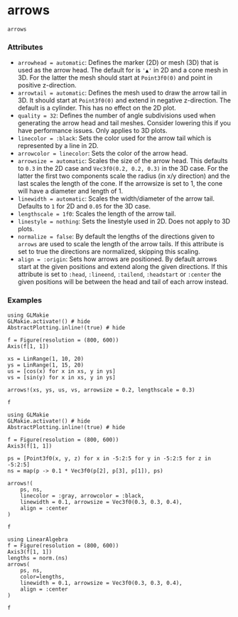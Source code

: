 # arrows

```@docs
arrows
```

### Attributes

- `arrowhead = automatic`: Defines the marker (2D) or mesh (3D) that is used as
  the arrow head. The default for is `'▲'` in 2D and a cone mesh in 3D. For the
  latter the mesh should start at `Point3f0(0)` and point in positive z-direction.
- `arrowtail = automatic`: Defines the mesh used to draw the arrow tail in 3D.
  It should start at `Point3f0(0)` and extend in negative z-direction. The default
  is a cylinder. This has no effect on the 2D plot.
- `quality = 32`: Defines the number of angle subdivisions used when generating
  the arrow head and tail meshes. Consider lowering this if you have performance
  issues. Only applies to 3D plots.
- `linecolor = :black`: Sets the color used for the arrow tail which is
  represented by a line in 2D.
- `arrowcolor = linecolor`: Sets the color of the arrow head.
- `arrowsize = automatic`: Scales the size of the arrow head. This defaults to
  `0.3` in the 2D case and `Vec3f0(0.2, 0.2, 0.3)` in the 3D case. For the latter
  the first two components scale the radius (in x/y direction) and the last scales
  the length of the cone. If the arrowsize is set to 1, the cone will have a
  diameter and length of 1.
- `linewidth = automatic`: Scales the width/diameter of the arrow tail.
  Defaults to `1` for 2D and `0.05` for the 3D case.
- `lengthscale = 1f0`: Scales the length of the arrow tail.
- `linestyle = nothing`: Sets the linestyle used in 2D. Does not apply to 3D
  plots.
- `normalize = false`: By default the lengths of the directions given to `arrows`
  are used to scale the length of the arrow tails. If this attribute is set to
  true the directions are normalized, skipping this scaling.
- `align = :origin`: Sets how arrows are positioned. By default arrows start at
  the given positions and extend along the given directions. If this attribute is
  set to `:head`, `:lineend`, `:tailend`, `:headstart` or `:center` the given
  positions will be between the head and tail of each arrow instead.

### Examples

```@example
using GLMakie
GLMakie.activate!() # hide
AbstractPlotting.inline!(true) # hide

f = Figure(resolution = (800, 600))
Axis(f[1, 1])

xs = LinRange(1, 10, 20)
ys = LinRange(1, 15, 20)
us = [cos(x) for x in xs, y in ys]
vs = [sin(y) for x in xs, y in ys]

arrows!(xs, ys, us, vs, arrowsize = 0.2, lengthscale = 0.3)

f
```

```@example 1
using GLMakie
GLMakie.activate!() # hide
AbstractPlotting.inline!(true) # hide

f = Figure(resolution = (800, 600))
Axis3(f[1, 1])

ps = [Point3f0(x, y, z) for x in -5:2:5 for y in -5:2:5 for z in -5:2:5]
ns = map(p -> 0.1 * Vec3f0(p[2], p[3], p[1]), ps)

arrows!(
    ps, ns,
    linecolor = :gray, arrowcolor = :black,
    linewidth = 0.1, arrowsize = Vec3f0(0.3, 0.3, 0.4),
    align = :center
)

f
```

```@example 1
using LinearAlgebra
f = Figure(resolution = (800, 600))
Axis3(f[1, 1])
lengths = norm.(ns)
arrows(
    ps, ns,
    color=lengths,
    linewidth = 0.1, arrowsize = Vec3f0(0.3, 0.3, 0.4),
    align = :center
)

f
```
